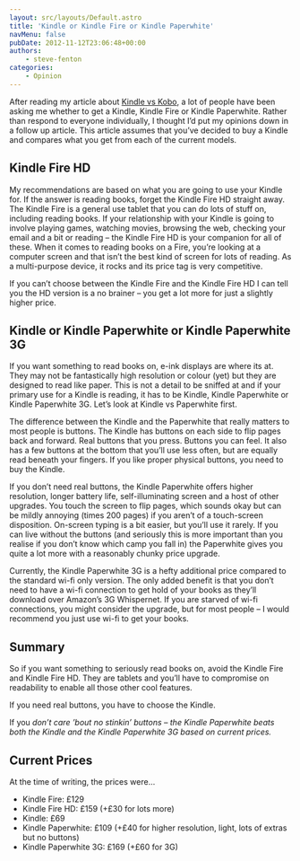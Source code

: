 ```yaml
---
layout: src/layouts/Default.astro
title: 'Kindle or Kindle Fire or Kindle Paperwhite'
navMenu: false
pubDate: 2012-11-12T23:06:48+00:00
authors:
    - steve-fenton
categories:
    - Opinion
---
```


After reading my article about [Kindle vs Kobo](/blog/2012/02/kobo-vs-kindle-comparison-the-ebook-reader-showdown/), a lot of people have been asking me whether to get a Kindle, Kindle Fire or Kindle Paperwhite. Rather than respond to everyone individually, I thought I’d put my opinions down in a follow up article. This article assumes that you’ve decided to buy a Kindle and compares what you get from each of the current models.

## Kindle Fire HD

My recommendations are based on what you are going to use your Kindle for. If the answer is reading books, forget the Kindle Fire HD straight away. The Kindle Fire is a general use tablet that you can do lots of stuff on, including reading books. If your relationship with your Kindle is going to involve playing games, watching movies, browsing the web, checking your email and a bit or reading – the Kindle Fire HD is your companion for all of these. When it comes to reading books on a Fire, you’re looking at a computer screen and that isn’t the best kind of screen for lots of reading. As a multi-purpose device, it rocks and its price tag is very competitive.

If you can’t choose between the Kindle Fire and the Kindle Fire HD I can tell you the HD version is a no brainer – you get a lot more for just a slightly higher price.

## Kindle or Kindle Paperwhite or Kindle Paperwhite 3G

If you want something to read books on, e-ink displays are where its at. They may not be fantastically high resolution or colour (yet) but they are designed to read like paper. This is not a detail to be sniffed at and if your primary use for a Kindle is reading, it has to be Kindle, Kindle Paperwhite or Kindle Paperwhite 3G. Let’s look at Kindle vs Paperwhite first.

The difference between the Kindle and the Paperwhite that really matters to most people is buttons. The Kindle has buttons on each side to flip pages back and forward. Real buttons that you press. Buttons you can feel. It also has a few buttons at the bottom that you’ll use less often, but are equally read beneath your fingers. If you like proper physical buttons, you need to buy the Kindle.

If you don’t need real buttons, the Kindle Paperwhite offers higher resolution, longer battery life, self-illuminating screen and a host of other upgrades. You touch the screen to flip pages, which sounds okay but can be mildly annoying (times 200 pages) if you aren’t of a touch-screen disposition. On-screen typing is a bit easier, but you’ll use it rarely. If you can live without the buttons (and seriously this is more important than you realise if you don’t know which camp you fall in) the Paperwhite gives you quite a lot more with a reasonably chunky price upgrade.

Currently, the Kindle Paperwhite 3G is a hefty additional price compared to the standard wi-fi only version. The only added benefit is that you don’t need to have a wi-fi connection to get hold of your books as they’ll download over Amazon’s 3G Whispernet. If you are starved of wi-fi connections, you might consider the upgrade, but for most people – I would recommend you just use wi-fi to get your books.

## Summary

So if you want something to seriously read books on, avoid the Kindle Fire and Kindle Fire HD. They are tablets and you’ll have to compromise on readability to enable all those other cool features.

If you need real buttons, you have to choose the Kindle.

If you *don’t care ’bout no stinkin’ buttons – the Kindle Paperwhite beats both the Kindle and the Kindle Paperwhite 3G based on current prices.*

## Current Prices

At the time of writing, the prices were…

- Kindle Fire: £129
- Kindle Fire HD: £159 (+£30 for lots more)
- Kindle: £69
- Kindle Paperwhite: £109 (+£40 for higher resolution, light, lots of extras but no buttons)
- Kindle Paperwhite 3G: £169 (+£60 for 3G)
